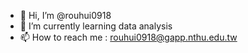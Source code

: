 - 👋 Hi, I’m @rouhui0918
- 🌱 I’m currently learning data analysis
- 📫 How to reach me : rouhui0918@gapp.nthu.edu.tw

<!---
rouhui0918/rouhui0918 is a ✨ special ✨ repository because its `README.md` (this file) appears on your GitHub profile.
You can click the Preview link to take a look at your changes.
--->
